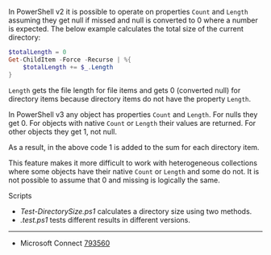 
In PowerShell v2 it is possible to operate on properties `Count` and `Length`
assuming they get null if missed and null is converted to 0 where a number is
expected. The below example calculates the total size of the current directory:

```PowerShell
$totalLength = 0
Get-ChildItem -Force -Recurse | %{
    $totalLength += $_.Length
}
```

`Length` gets the file length for file items and gets 0 (converted null) for
directory items because directory items do not have the property `Length`.

In PowerShell v3 any object has properties `Count` and `Length`. For nulls they
get 0. For objects with native `Count` or `Length` their values are returned.
For other objects they get 1, not null.

As a result, in the above code 1 is added to the sum for each directory item.

This feature makes it more difficult to work with heterogeneous collections
where some objects have their native `Count` or `Length` and some do not.
It is not possible to assume that 0 and missing is logically the same.

Scripts

- *Test-DirectorySize.ps1* calculates a directory size using two methods.
- *.test.ps1* tests different results in different versions.

---
- Microsoft Connect [793560](https://connect.microsoft.com/PowerShell/feedback/details/793560)
